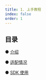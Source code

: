 ```yaml
---
title: 1. 上手教程
index: false
order: 1
---
```

## 目录

● [介绍](介绍.md)

● [适配情况](适配情况.md)

● [SDK 使用](SDK使用.md)
